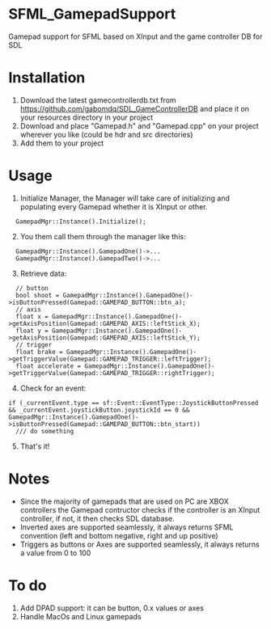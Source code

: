 # SFML_GamepadSupport
Gamepad support for SFML based on XInput and the game controller DB for SDL

# Installation
1. Download the latest gamecontrollerdb.txt from https://github.com/gabomdq/SDL_GameControllerDB and place it on your resources directory in your project
2. Download and place "Gamepad.h" and "Gamepad.cpp" on your project wherever you like (could be hdr and src directories)
3. Add them to your project

# Usage
1. Initialize Manager, the Manager will take care of initializing and populating every Gamepad whether it is XInput or other.
```
  GamepadMgr::Instance().Initialize();
```
2. You them call them through the manager like this:
```
  GamepadMgr::Instance().GamepadOne()->...
  GamepadMgr::Instance().GamepadTwo()->...
```
3. Retrieve data:
```
  // button
  bool shoot = GamepadMgr::Instance().GamepadOne()->isButtonPressed(Gamepad::GAMEPAD_BUTTON::btn_a);
  // axis
  float x = GamepadMgr::Instance().GamepadOne()->getAxisPosition(Gamepad::GAMEPAD_AXIS::leftStick_X);
  float y = GamepadMgr::Instance().GamepadOne()->getAxisPosition(Gamepad::GAMEPAD_AXIS::leftStick_Y);
  // trigger
  float brake = GamepadMgr::Instance().GamepadOne()->getTriggerValue(Gamepad::GAMEPAD_TRIGGER::leftTrigger);
  float accelerate = GamepadMgr::Instance().GamepadOne()->getTriggerValue(Gamepad::GAMEPAD_TRIGGER::rightTrigger);
```
4. Check for an event:
```
if (_currentEvent.type == sf::Event::EventType::JoystickButtonPressed && _currentEvent.joystickButton.joystickId == 0 && GamepadMgr::Instance().GamepadOne()->isButtonPressed(Gamepad::GAMEPAD_BUTTON::btn_start))
  /// do something
```
5. That's it!

# Notes
- Since the majority of gamepads that are used on PC are XBOX controllers the Gamepad contructor checks if the controller is an XInput controller, if not, it then checks SDL database.
- Inverted axes are supported seamlessly, it always returns SFML convention (left and bottom negative, right and up positive)
- Triggers as buttons or Axes are supported seamlessly, it always returns a value from 0 to 100

# To do
1. Add DPAD support: it can be button, 0.x values or axes
2. Handle MacOs and Linux gamepads
